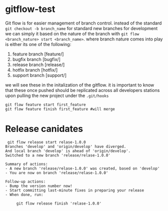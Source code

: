# gitflow-test

Git flow is for easier management of branch control. instead of the standard 
```git checkout -b branch_name``` for standard new branches for development we can simply it based on the nature of the branch with ```git flow <branch_nature> start <branch_name>```. where branch nature comes into play is either its one of the following:

1. feature branch [feature/]
1. bugfix branch  [bugfix/]
1. release branch [release/]
1. hotfix branch  [hotfix/]
1. support branch [support/]

we will see these in the initalization of the gitflow. it is important to know that these once pushed should be replicated across all developers stations upon pulling the new project under the ```.git/hooks```


```
git flow feature start first_feature
git flow feature finish first_feature #will merge
```
# Release canidates
```
 git flow release start relase-1.0.0
Branches 'develop' and 'origin/develop' have diverged.
And local branch 'develop' is ahead of 'origin/develop'.
Switched to a new branch 'release/relase-1.0.0'

Summary of actions:
- A new branch 'release/relase-1.0.0' was created, based on 'develop'
- You are now on branch 'release/relase-1.0.0'

Follow-up actions:
- Bump the version number now!
- Start committing last-minute fixes in preparing your release
- When done, run:

     git flow release finish 'relase-1.0.0'
```